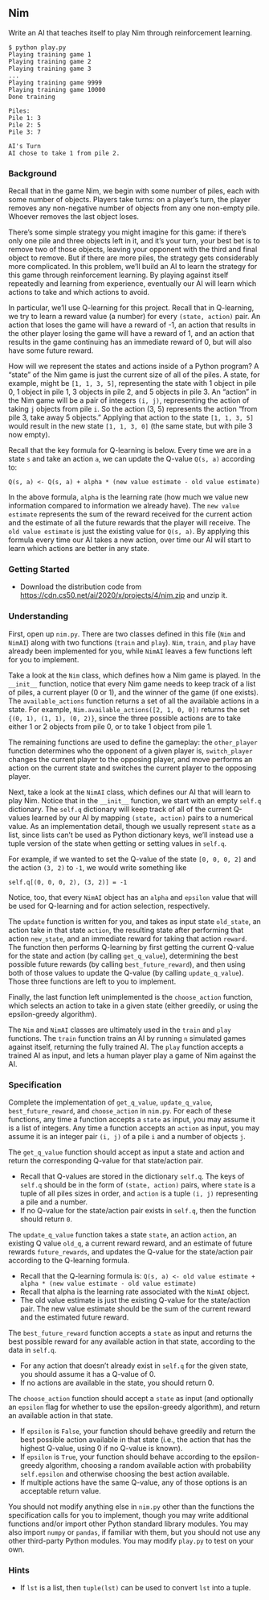 ## Nim
Write an AI that teaches itself to play Nim through reinforcement learning.

    $ python play.py
    Playing training game 1
    Playing training game 2
    Playing training game 3
    ...
    Playing training game 9999
    Playing training game 10000
    Done training

    Piles:
    Pile 1: 3
    Pile 2: 5
    Pile 3: 7

    AI's Turn
    AI chose to take 1 from pile 2.

### Background
Recall that in the game Nim, we begin with some number of piles, each with some number of objects. Players take turns: on a player’s turn, the player removes any non-negative number of objects from any one non-empty pile. Whoever removes the last object loses.

There’s some simple strategy you might imagine for this game: if there’s only one pile and three objects left in it, and it’s your turn, your best bet is to remove two of those objects, leaving your opponent with the third and final object to remove. But if there are more piles, the strategy gets considerably more complicated. In this problem, we’ll build an AI to learn the strategy for this game through reinforcement learning. By playing against itself repeatedly and learning from experience, eventually our AI will learn which actions to take and which actions to avoid.

In particular, we’ll use Q-learning for this project. Recall that in Q-learning, we try to learn a reward value (a number) for every `(state, action)` pair. An action that loses the game will have a reward of -1, an action that results in the other player losing the game will have a reward of 1, and an action that results in the game continuing has an immediate reward of 0, but will also have some future reward.

How will we represent the states and actions inside of a Python program? A “state” of the Nim game is just the current size of all of the piles. A state, for example, might be `[1, 1, 3, 5]`, representing the state with 1 object in pile 0, 1 object in pile 1, 3 objects in pile 2, and 5 objects in pile 3. An “action” in the Nim game will be a pair of integers `(i, j)`, representing the action of taking `j` objects from pile `i`. So the action (3, 5) represents the action “from pile 3, take away 5 objects.” Applying that action to the state `[1, 1, 3, 5]` would result in the new state `[1, 1, 3, 0]` (the same state, but with pile 3 now empty).

Recall that the key formula for Q-learning is below. Every time we are in a state `s` and take an action `a`, we can update the Q-value `Q(s, a)` according to:

    Q(s, a) <- Q(s, a) + alpha * (new value estimate - old value estimate)
In the above formula, `alpha` is the learning rate (how much we value new information compared to information we already have). The `new value estimate` represents the sum of the reward received for the current action and the estimate of all the future rewards that the player will receive. The `old value estimate` is just the existing value for `Q(s, a)`. By applying this formula every time our AI takes a new action, over time our AI will start to learn which actions are better in any state.

### Getting Started
- Download the distribution code from https://cdn.cs50.net/ai/2020/x/projects/4/nim.zip and unzip it.

### Understanding
First, open up `nim.py`. There are two classes defined in this file (`Nim` and `NimAI`) along with two functions (`train` and `play`). `Nim`, `train`, and `play` have already been implemented for you, while `NimAI` leaves a few functions left for you to implement.

Take a look at the `Nim` class, which defines how a Nim game is played. In the `__init__` function, notice that every Nim game needs to keep track of a list of piles, a current player (0 or 1), and the winner of the game (if one exists). The `available_actions` function returns a set of all the available actions in a state. For example, `Nim.available_actions([2, 1, 0, 0])` returns the set` {(0, 1), (1, 1), (0, 2)}`, since the three possible actions are to take either 1 or 2 objects from pile 0, or to take 1 object from pile 1.

The remaining functions are used to define the gameplay: the `other_player` function determines who the opponent of a given player is, `switch_player` changes the current player to the opposing player, and move performs an action on the current state and switches the current player to the opposing player.

Next, take a look at the `NimAI` class, which defines our AI that will learn to play Nim. Notice that in the `__init__` function, we start with an empty `self.q` dictionary. The `self.q` dictionary will keep track of all of the current Q-values learned by our AI by mapping `(state, action)` pairs to a numerical value. As an implementation detail, though we usually represent `state` as a list, since lists can’t be used as Python dictionary keys, we’ll instead use a tuple version of the state when getting or setting values in `self.q`.

For example, if we wanted to set the Q-value of the state `[0, 0, 0, 2]` and the action `(3, 2)` to `-1`, we would write something like

    self.q[(0, 0, 0, 2), (3, 2)] = -1
Notice, too, that every `NimAI` object has an `alpha` and `epsilon` value that will be used for Q-learning and for action selection, respectively.

The `update` function is written for you, and takes as input state `old_state`, an action take in that state `action`, the resulting state after performing that action `new_state`, and an immediate reward for taking that action `reward`. The function then performs Q-learning by first getting the current Q-value for the state and action (by calling `get_q_value`), determining the best possible future rewards (by calling `best_future_reward`), and then using both of those values to update the Q-value (by calling `update_q_value`). Those three functions are left to you to implement.

Finally, the last function left unimplemented is the `choose_action` function, which selects an action to take in a given state (either greedily, or using the epsilon-greedy algorithm).

The `Nim` and `NimAI` classes are ultimately used in the `train` and `play` functions. The `train` function trains an AI by running `n` simulated games against itself, returning the fully trained AI. The `play` function accepts a trained AI as input, and lets a human player play a game of Nim against the AI.

### Specification

Complete the implementation of `get_q_value`, `update_q_value`, `best_future_reward`, and `choose_action` in `nim.py`. For each of these functions, any time a function accepts a `state` as input, you may assume it is a list of integers. Any time a function accepts an `action` as input, you may assume it is an integer pair `(i, j)` of a pile `i` and a number of objects `j`.

The `get_q_value` function should accept as input a state and action and return the corresponding Q-value for that state/action pair.

- Recall that Q-values are stored in the dictionary `self.q`. The keys of` self.q` should be in the form of `(state, action)` pairs, where `state` is a tuple of all piles sizes in order, and `action` is a tuple `(i, j)` representing a pile and a number.
- If no Q-value for the state/action pair exists in `self.q`, then the function should return `0`.

The `update_q_value` function takes a state `state`, an action `action`, an existing Q value `old_q`, a current reward reward, and an estimate of future rewards `future_rewards`, and updates the Q-value for the state/action pair according to the Q-learning formula.

- Recall that the Q-learning formula is: `Q(s, a) <- old value estimate + alpha * (new value estimate - old value estimate)`
- Recall that alpha is the learning rate associated with the `NimAI` object.
- The old value estimate is just the existing Q-value for the state/action pair. The new value estimate should be the sum of the current reward and the estimated future reward.

The `best_future_reward` function accepts a `state` as input and returns the best possible reward for any available action in that state, according to the data in `self.q`.

- For any action that doesn’t already exist in `self.q` for the given state, you should assume it has a Q-value of 0.
- If no actions are available in the state, you should return 0.

The `choose_action` function should accept a `state` as input (and optionally an `epsilon` flag for whether to use the epsilon-greedy algorithm), and return an available action in that state.

- If `epsilon` is `False`, your function should behave greedily and return the best possible action available in that state (i.e., the action that has the highest Q-value, using 0 if no Q-value is known).
- If `epsilon` is `True`, your function should behave according to the epsilon-greedy algorithm, choosing a random available action with probability `self.epsilon` and otherwise choosing the best action available.
- If multiple actions have the same Q-value, any of those options is an acceptable return value.

You should not modify anything else in `nim.py` other than the functions the specification calls for you to implement, though you may write additional functions and/or import other Python standard library modules. You may also import `numpy` or `pandas`, if familiar with them, but you should not use any other third-party Python modules. You may modify `play.py` to test on your own.

### Hints
- If `lst` is a list, then `tuple(lst)` can be used to convert `lst` into a tuple.
